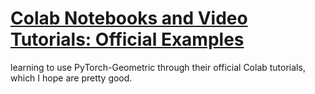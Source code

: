 # [Colab Notebooks and Video Tutorials: Official Examples](https://pytorch-geometric.readthedocs.io/en/latest/get_started/colabs.html)
learning to use PyTorch-Geometric through their official Colab tutorials, which I hope are pretty good.